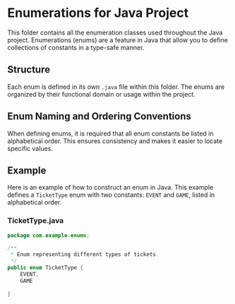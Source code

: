 # Enumerations for Java Project

This folder contains all the enumeration classes used throughout the Java project. Enumerations (enums) are a feature in Java that allow you to define collections of constants in a type-safe manner.

## Structure

Each enum is defined in its own `.java` file within this folder. The enums are organized by their functional domain or usage within the project.

## Enum Naming and Ordering Conventions

When defining enums, it is required that all enum constants be listed in alphabetical order. This ensures consistency and makes it easier to locate specific values.

## Example
Here is an example of how to construct an enum in Java. This example defines a `TicketType` enum with two constants: `EVENT` and `GAME`, listed in alphabetical order.

### TicketType.java

```java
package com.example.enums;

/**
 * Enum representing different types of tickets.
 */
public enum TicketType {
    EVENT,
    GAME
    
}